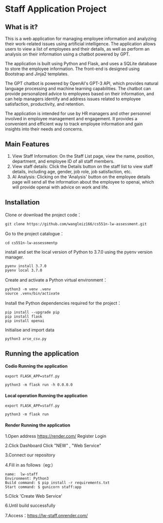 # Staff Application Project

## What is it?
This is a web application for managing employee information and analyzing their work-related issues using artificial intelligence. The application allows users to view a list of employees and their details, as well as perform an analysis on their information using a chatbot powered by GPT.

The application is built using Python and Flask, and uses a SQLite database to store the employee information. The front-end is designed using Bootstrap and Jinja2 templates.

The GPT chatbot is powered by OpenAI's GPT-3 API, which provides natural language processing and machine learning capabilities. The chatbot can provide personalized advice to employees based on their information, and can help managers identify and address issues related to employee satisfaction, productivity, and retention.

The application is intended for use by HR managers and other personnel involved in employee management and engagement. It provides a convenient and efficient way to track employee information and gain insights into their needs and concerns.

## Main Features

1. View Staff Information: On the Staff List page, view the name, position, department, and employee ID of all staff members.
2. View staff details: Click the Details button on the staff list to view staff details, including age, gender, job role, job satisfaction, etc.
3. AI Analysis: Clicking on the 'Analysis' button on the employee details page will send all the information about the employee to openai, which will provide openai with advice on work and life.


## Installation

Clone or download the project code：
```shell
git clone https://github.com/wangleiz166/cs551n-lw-assessment.git
```
Go to the project catalogue：
```shell
cd cs551n-lw-assessmentp
```
install and set the local version of Python to 3.7.0 using the pyenv version manager.
```shell
pyenv install 3.7.0
pyenv local 3.7.0
```

Create and activate a Python virtual environment：
```shell
python3 -m venv .venv
source .venv/bin/activate
```
Install the Python dependencies required for the project：
```shell
pip install --upgrade pip
pip install flask
pip install openai
```
Initialise and import data
```shell
python3 arse_csv.py
```

## Running the application

#### Codio Running the application
```shell
export FLASK_APP=staff.py

python3 -m flask run -h 0.0.0.0
```

#### Local operation Running the application
```shell
export FLASK_APP=staff.py

python3 -m flask run
```
#### Render Running the application
1.Open address https://render.com/ Register Login

2.Click Dashboard Click "NEW" , "Web Service"

3.Connect our repository

4.Fill in as follows（eg:）

    name:  lw-staff
    Environment: Python3
    Build command: $ pip install -r requirements.txt
    Start command: $ gunicorn staff:app

5.Click 'Create Web Service'

6.Until build successfully

7.Access：https://lw-staff.onrender.com/
